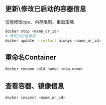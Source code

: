 
## 更新\\修改已启动的容器信息

仅能修改cpu、内存限制、重启策略

```bash
docker stop <name_or_id>
# 修改为总是重启
docker update --restart always <name_or_id>
```

## 重命名Container

```bash
docker rename <old_name> <new_name>
```

## 查看容器、镜像信息

```bash
docker inspect <name_or_id>
```